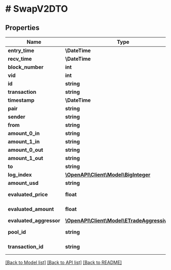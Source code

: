 # # SwapV2DTO

## Properties

Name | Type | Description | Notes
------------ | ------------- | ------------- | -------------
**entry_time** | **\DateTime** |  | [optional]
**recv_time** | **\DateTime** |  | [optional]
**block_number** | **int** |  | [optional]
**vid** | **int** |  | [optional]
**id** | **string** |  | [optional]
**transaction** | **string** |  | [optional]
**timestamp** | **\DateTime** |  | [optional]
**pair** | **string** |  | [optional]
**sender** | **string** |  | [optional]
**from** | **string** |  | [optional]
**amount_0_in** | **string** |  | [optional]
**amount_1_in** | **string** |  | [optional]
**amount_0_out** | **string** |  | [optional]
**amount_1_out** | **string** |  | [optional]
**to** | **string** |  | [optional]
**log_index** | [**\OpenAPI\Client\Model\BigInteger**](BigInteger.md) |  | [optional]
**amount_usd** | **string** |  | [optional]
**evaluated_price** | **float** |  | [optional] [readonly]
**evaluated_amount** | **float** |  | [optional] [readonly]
**evaluated_aggressor** | [**\OpenAPI\Client\Model\ETradeAggressiveSide**](ETradeAggressiveSide.md) |  | [optional]
**pool_id** | **string** |  | [optional] [readonly]
**transaction_id** | **string** |  | [optional] [readonly]

[[Back to Model list]](../../README.md#models) [[Back to API list]](../../README.md#endpoints) [[Back to README]](../../README.md)
